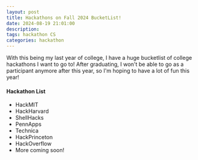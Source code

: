 ```yaml
---
layout: post
title: Hackathons on Fall 2024 BucketList!
date: 2024-08-19 21:01:00
description: 
tags: hackathon CS
categories: hackathon
---
```


With this being my last year of college, I have a huge bucketlist of college hackathons I want to go to! After graduating, I won't be able to go as a participant anymore after this year, so I'm hoping to have a lot of fun this year!

#### Hackathon List

<ul>
    <li>HackMIT</li>
    <li>HackHarvard</li>
    <li>ShellHacks</li>
    <li>PennApps</li>
    <li>Technica</li>
    <li>HackPrinceton</li>
    <li>HackOverflow</li>
    <li>More coming soon!</li>
</ul>


